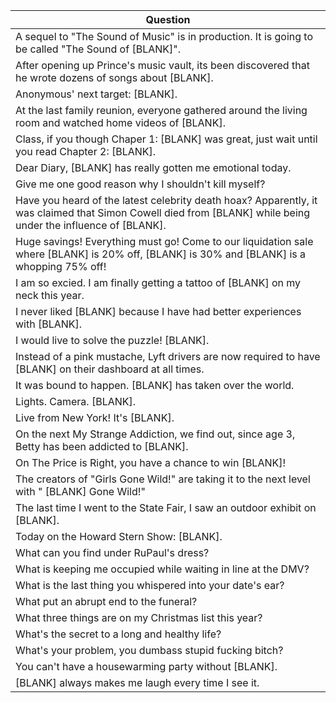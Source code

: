 Question |
--- |
A sequel to "The Sound of Music" is in production. It is going to be called "The Sound of [BLANK]". |
After opening up Prince's music vault, its been discovered that he wrote dozens of songs about [BLANK]. |
Anonymous' next target: [BLANK]. |
At the last family reunion, everyone gathered around the living room and watched home videos of [BLANK]. |
Class, if you though Chaper 1: [BLANK] was great, just wait until you read Chapter 2: [BLANK]. |
Dear Diary, [BLANK] has really gotten me emotional today. |
Give me one good reason why I shouldn't kill myself? |
Have you heard of the latest celebrity death hoax? Apparently, it was claimed that Simon Cowell died from [BLANK] while being under the influence of [BLANK]. |
Huge savings! Everything must go! Come to our liquidation sale where [BLANK] is 20% off, [BLANK] is 30% and [BLANK] is a whopping 75% off! |
I am so excied. I am finally getting a tattoo of [BLANK] on my neck this year. |
I never liked [BLANK] because I have had better experiences with [BLANK]. |
I would live to solve the puzzle! [BLANK]. |
Instead of a pink mustache, Lyft drivers are now required to have [BLANK] on their dashboard at all times. |
It was bound to happen. [BLANK] has taken over the world. |
Lights. Camera. [BLANK]. |
Live from New York! It's [BLANK]. |
On the next My Strange Addiction, we find out, since age 3, Betty has been addicted to [BLANK]. |
On The Price is Right, you have a chance to win [BLANK]! |
The creators of "Girls Gone Wild!" are taking it to the next level with " [BLANK] Gone Wild!" |
The last time I went to the State Fair, I saw an outdoor exhibit on [BLANK]. |
Today on the Howard Stern Show: [BLANK]. |
What can you find under RuPaul's dress? |
What is keeping me occupied while waiting in line at the DMV? |
What is the last thing you whispered into your date's ear? |
What put an abrupt end to the funeral? |
What three things are on my Christmas list this year? |
What's the secret to a long and healthy life? |
What's your problem, you dumbass stupid fucking bitch? |
You can't have a housewarming party without [BLANK]. |
[BLANK] always makes me laugh every time I see it. |
